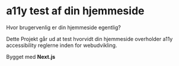 # a11y test af din hjemmeside

Hvor brugervenlig er din hjemmeside egentlig?

Dette Projekt går ud at test hvorvidt din hjemmeside overholder a11y accessibility reglerne inden for webudvikling.

Bygget med **Next.js**

